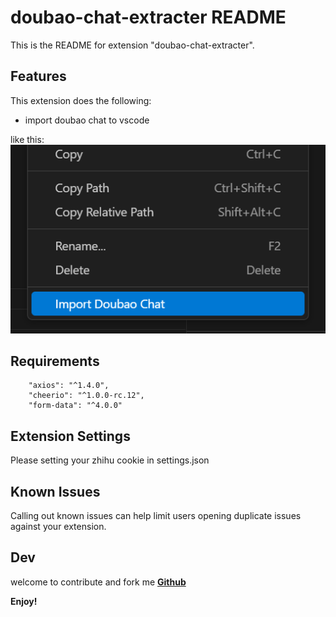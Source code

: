 # doubao-chat-extracter README

This is the README for extension "doubao-chat-extracter". 

## Features

This extension does the following:
 - import doubao chat to vscode

like this:
![](./img/image.png)

## Requirements

```
    "axios": "^1.4.0",
    "cheerio": "^1.0.0-rc.12",
    "form-data": "^4.0.0"
```

## Extension Settings

Please setting your zhihu cookie in settings.json

## Known Issues

Calling out known issues can help limit users opening duplicate issues against your extension.


## Dev
welcome to contribute and fork me
**[Github](https://github.com/jack-base/doubao-chat-extracter)**

**Enjoy!**

